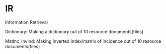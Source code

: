 # IR
Information Retrieval

Dictionary:
	Making a dictionary out of 10 resource documents(files)

MatInc_InvInd:
	Making inverted index/matrix of incidence out of 10 resource documents(files)

